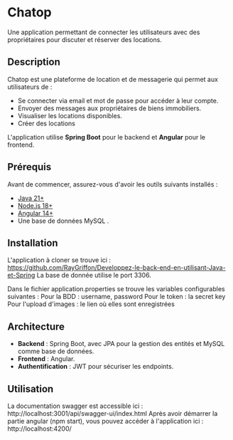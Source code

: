 # Chatop

Une application permettant de connecter les utilisateurs avec des propriétaires pour discuter et réserver des locations.

## Description

Chatop est une plateforme de location et de messagerie qui permet aux utilisateurs de :

- Se connecter via email et mot de passe pour accéder à leur compte.
- Envoyer des messages aux propriétaires de biens immobiliers.
- Visualiser les locations disponibles.
- Créer des locations

L'application utilise **Spring Boot** pour le backend et **Angular** pour le frontend.

## Prérequis

Avant de commencer, assurez-vous d'avoir les outils suivants installés :

- [Java 21+](https://adoptium.net/)
- [Node.js 18+](https://nodejs.org/)
- [Angular 14+](https://angular.io/cli)
- Une base de données MySQL .

## Installation

L'application à cloner se trouve ici : https://github.com/RayGriffon/Developpez-le-back-end-en-utilisant-Java-et-Spring
La base de donnée utilise le port 3306.

Dans le fichier application.properties se trouve les variables configurables suivantes :
Pour la BDD : username, password
Pour le token : la secret key
Pour l'upload d'images : le lien où elles sont enregistrées

## Architecture

- **Backend** : Spring Boot, avec JPA pour la gestion des entités et MySQL comme base de données.
- **Frontend** : Angular.
- **Authentification** : JWT pour sécuriser les endpoints.

## Utilisation

La documentation swagger est accessible ici : http://localhost:3001/api/swagger-ui/index.html
Après avoir démarrer la partie angular (npm start), vous pouvez accéder à l'application ici : http://localhost:4200/
